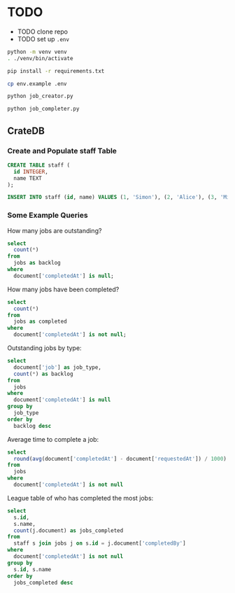 # TODO

* TODO clone repo
* TODO set up `.env`

```bash
python -m venv venv
. ./venv/bin/activate
```

```bash
pip install -r requirements.txt
```

```bash
cp env.example .env
```

```bash
python job_creator.py
```

```bash
python job_completer.py
```

## CrateDB

### Create and Populate staff Table

```sql
CREATE TABLE staff (
  id INTEGER,
  name TEXT
);
```

```sql
INSERT INTO staff (id, name) VALUES (1, 'Simon'), (2, 'Alice'), (3, 'Michael'), (4, 'Stefan'), (5, 'Alea');
```

### Some Example Queries

How many jobs are outstanding?

```sql
select
  count(*)
from
  jobs as backlog
where
  document['completedAt'] is null;
```

How many jobs have been completed?

```sql
select
  count(*)
from
  jobs as completed
where
  document['completedAt'] is not null;
```

Outstanding jobs by type:

```sql
select
  document['job'] as job_type,
  count(*) as backlog
from
  jobs
where
  document['completedAt'] is null
group by
  job_type
order by
  backlog desc
```

Average time to complete a job:

```sql
select
  round(avg(document['completedAt'] - document['requestedAt']) / 1000) as job_avg_time
from
  jobs 
where
  document['completedAt'] is not null
```

League table of who has completed the most jobs:

```sql
select
  s.id,
  s.name,
  count(j.document) as jobs_completed
from
  staff s join jobs j on s.id = j.document['completedBy']
where
  document['completedAt'] is not null
group by
  s.id, s.name
order by
  jobs_completed desc
```

